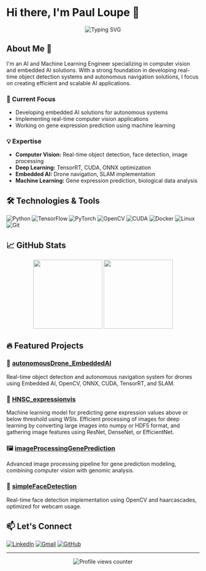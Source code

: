 # Hi there, I'm Paul Loupe 👋
	
<div align="center">
<img src="https://readme-typing-svg.demolab.com?font=Fira+Code&duration=3000&pause=1000&color=2F81F7&center=true&vCenter=true&width=435&lines=AI+and+Machine+Learning+Engineer;Computer+Vision+Specialist;Deep+Learning+Enthusiast" alt="Typing SVG" />
</div>

## About Me 🚀
	
I'm an AI and Machine Learning Engineer specializing in computer vision and embedded AI solutions. With a strong foundation in developing real-time object detection systems and autonomous navigation solutions, I focus on creating efficient and scalable AI applications.
	
### 🔭 Current Focus
- Developing embedded AI solutions for autonomous systems
- Implementing real-time computer vision applications
- Working on gene expression prediction using machine learning
	
### 💡 Expertise
- **Computer Vision:** Real-time object detection, face detection, image processing
- **Deep Learning:** TensorRT, CUDA, ONNX optimization
- **Embedded AI:** Drone navigation, SLAM implementation
- **Machine Learning:** Gene expression prediction, biological data analysis
 	
## 🛠️ Technologies & Tools
 	
![Python](https://img.shields.io/badge/-Python-3776AB?style=flat-square&logo=python&logoColor=white)
![TensorFlow](https://img.shields.io/badge/-TensorFlow-FF6F00?style=flat-square&logo=tensorflow&logoColor=white)
![PyTorch](https://img.shields.io/badge/-PyTorch-EE4C2C?style=flat-square&logo=pytorch&logoColor=white)
![OpenCV](https://img.shields.io/badge/-OpenCV-5C3EE8?style=flat-square&logo=opencv&logoColor=white)
![CUDA](https://img.shields.io/badge/-CUDA-76B900?style=flat-square&logo=nvidia&logoColor=white)
![Docker](https://img.shields.io/badge/-Docker-2496ED?style=flat-square&logo=docker&logoColor=white)
![Linux](https://img.shields.io/badge/-Linux-FCC624?style=flat-square&logo=linux&logoColor=black)
![Git](https://img.shields.io/badge/-Git-F05032?style=flat-square&logo=git&logoColor=white)
 	
## 📈 GitHub Stats
 
<div align="center">
  <img height="180em" src="https://github-readme-stats.vercel.app/api?username=paulisure&show_icons=true&theme=github_dark&include_all_commits=true&count_private=true"/>
  <img height="180em" src="https://github-readme-stats.vercel.app/api/top-langs/?username=paulisure&layout=compact&langs_count=7&theme=github_dark"/>
</div>
 	
## 🔥 Featured Projects
 	
### 🚁 [autonomousDrone_EmbeddedAI](https://github.com/paulisure/autonomousDrone_EmbeddedAI)
Real-time object detection and autonomous navigation system for drones using Embedded AI, OpenCV, ONNX, CUDA, TensorRT, and SLAM.
 	
### 🧬 [HNSC_expressionvis](https://github.com/paulisure/HNSC_expressionvis)
Machine learning model for predicting gene expression values above or below threshold using WSIs. Efficient processing of images for deep learning by converting large images into numpy or HDF5 format, and gathering image features using ResNet, DenseNet, or EfficientNet. 
	
### 🖼️ [imageProcessingGenePrediction](https://github.com/paulisure/imageProcessingGenePrediction)
Advanced image processing pipeline for gene prediction modeling, combining computer vision with genomic analysis.
	
### 👤 [simpleFaceDetection](https://github.com/paulisure/simpleFaceDetection)
Real-time face detection implementation using OpenCV and haarcascades, optimized for webcam usage.
	
## 📫 Let's Connect
	
[![LinkedIn](https://img.shields.io/badge/-LinkedIn-0077B5?style=for-the-badge&logo=linkedin&logoColor=white)](www.linkedin.com/in/paulloupe)
[![Gmail](https://img.shields.io/badge/-Gmail-D14836?style=for-the-badge&logo=gmail&logoColor=white)](mailto:ploupe@iu.edu)
[![GitHub](https://img.shields.io/badge/-GitHub-181717?style=for-the-badge&logo=github&logoColor=white)](https://github.com/paulisure)
	
---
	
<div align="center">
  <img src="https://komarev.com/ghpvc/?username=paulisure&color=blue&style=flat" alt="Profile views counter"/>
</div>
